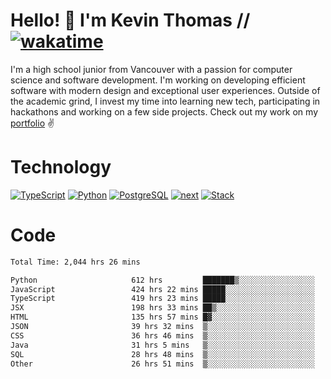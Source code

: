 # Hello! 👋 I'm Kevin Thomas // [![wakatime](https://wakatime.com/badge/user/e9d16d74-e01d-4a37-8086-9257e0bde1c2.svg?style=flat-square)](https://wakatime.com/@e9d16d74-e01d-4a37-8086-9257e0bde1c2)

I'm a high school junior from Vancouver with a passion for computer science and software development. I'm working on developing efficient software with modern design and exceptional user experiences. Outside of the academic grind, I invest my time into learning new tech, participating in hackathons and working on a few side projects. Check out my work on my [portfolio](https://kevinjosethomas.com/) ✌️

# Technology
[![TypeScript](https://github.com/kevinjosethomas/kevinjosethomas/assets/46242684/444b2e5d-659f-41f5-81fe-3abafb75cb6c)](https://kevinjosethomas.com/stack)
[![Python](https://github.com/kevinjosethomas/kevinjosethomas/assets/46242684/34a174c4-54db-4c4e-9842-2324d47cb043)](https://kevinjosethomas.com/stack)
[![PostgreSQL](https://github.com/kevinjosethomas/kevinjosethomas/assets/46242684/46d6de1c-c483-4dc7-ab3a-87763af6fc78)](https://kevinjosethomas.com/stack)
[![next](https://github.com/kevinjosethomas/kevinjosethomas/assets/46242684/bc46bae5-1ad9-42a7-b7a2-427cbde7c994)](https://kevinjosethomas.com/stack)
[![Stack](https://github.com/kevinjosethomas/kevinjosethomas/assets/46242684/0b9b7eeb-8cce-4a56-bffd-3131dd4dd88c)](https://kevinjosethomas.com/stack)




# Code
<!--START_SECTION:waka-->

```txt
Total Time: 2,044 hrs 26 mins

Python                     612 hrs         ███████▒░░░░░░░░░░░░░░░░░   29.55 %
JavaScript                 424 hrs 22 mins █████░░░░░░░░░░░░░░░░░░░░   20.49 %
TypeScript                 419 hrs 23 mins █████░░░░░░░░░░░░░░░░░░░░   20.25 %
JSX                        198 hrs 33 mins ██▒░░░░░░░░░░░░░░░░░░░░░░   09.59 %
HTML                       135 hrs 57 mins █▓░░░░░░░░░░░░░░░░░░░░░░░   06.56 %
JSON                       39 hrs 32 mins  ▒░░░░░░░░░░░░░░░░░░░░░░░░   01.91 %
CSS                        36 hrs 46 mins  ▒░░░░░░░░░░░░░░░░░░░░░░░░   01.78 %
Java                       31 hrs 5 mins   ▒░░░░░░░░░░░░░░░░░░░░░░░░   01.50 %
SQL                        28 hrs 48 mins  ▒░░░░░░░░░░░░░░░░░░░░░░░░   01.39 %
Other                      26 hrs 51 mins  ▒░░░░░░░░░░░░░░░░░░░░░░░░   01.30 %
```

<!--END_SECTION:waka-->
